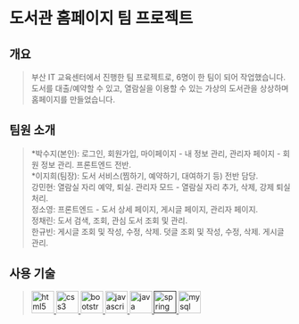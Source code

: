 # 도서관 홈페이지 팀 프로젝트

## 개요

> 부산 IT 교육센터에서 진행한 팀 프로젝트로, 6명이 한 팀이 되어 작업했습니다. 도서를 대출/예약할 수 있고, 열람실을 이용할 수 있는 가상의 도서관을 상상하며 홈페이지를 만들었습니다.

## 팀원 소개
> *박수지(본인): 로그인, 회원가입, 마이페이지 - 내 정보 관리, 관리자 페이지 - 회원 정보 관리. 프론트엔드 전반.<br>*이지희(팀장): 도서 서비스(찜하기, 예약하기, 대여하기 등) 전반 담당.<br>강민현: 열람실 자리 예약, 퇴실. 관리자 모드 - 열람실 자리 추가, 삭제, 강제 퇴실 처리.<br>정소영: 프론트엔드 - 도서 상세 페이지, 게시글 페이지, 관리자 페이지.<br>정채린: 도서 검색, 조회, 관심 도서 조회 및 관리.<br>한규빈: 게시글 조회 및 작성, 수정, 삭제. 덧글 조회 및 작성, 수정, 삭제. 게시글 관리.


## 사용 기술

> <p align="left"> <a href="https://www.w3.org/html/" target="_blank"> <img src="https://devicons.github.io/devicon/devicon.git/icons/html5/html5-original-wordmark.svg" alt="html5" width="40" height="40"/> </a> <a href="https://www.w3schools.com/css/" target="_blank"> <img src="https://devicons.github.io/devicon/devicon.git/icons/css3/css3-original-wordmark.svg" alt="css3" width="40" height="40"/> </a> <a href="https://getbootstrap.com" target="_blank"> <img src="https://devicons.github.io/devicon/devicon.git/icons/bootstrap/bootstrap-plain.svg" alt="bootstrap" width="40" height="40"/> </a> <a href="https://developer.mozilla.org/en-US/docs/Web/JavaScript" target="_blank"> <img src="https://devicons.github.io/devicon/devicon.git/icons/javascript/javascript-original.svg" alt="javascript" width="40" height="40"/> </a><a href="https://www.java.com" target="_blank"> <img src="https://devicons.github.io/devicon/devicon.git/icons/java/java-original-wordmark.svg" alt="java" width="40" height="40"/> </a><a href="" target="_blank"> <img src="https://www.vectorlogo.zone/logos/springio/springio-icon.svg" alt="spring" width="40" height="40"/> </a>  <a href="https://www.mysql.com/" target="_blank"> <img src="https://devicons.github.io/devicon/devicon.git/icons/mysql/mysql-original-wordmark.svg" alt="mysql" width="40" height="40"/> </a>  </p>
